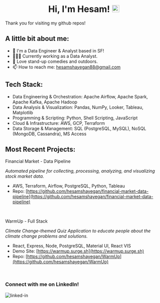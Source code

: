 <h1 align="center">Hi, I'm Hesam! <img src="https://media.giphy.com/media/hvRJCLFzcasrR4ia7z/giphy.gif" width="23px"></h1>

Thank you for visiting my github repos!

## A little bit about me:

- 🌉 I'm a Data Engineer & Analyst based in SF!
- 👩🏻‍💻 Currently working as a Data Analyst.
- 🌳 Love stand-up comedies and outdoors.
- 📫 How to reach me: hesamshayegan88@gmail.com


## Tech Stack:
- Data Engineering & Orchestration: Apache Airflow, Apache Spark, Apache Kafka, Apache Hadoop
- Data Analysis & Visualization: Pandas, NumPy, Looker, Tableau, Matplotlib
- Programming & Scripting: Python, Shell Scripting, JavaScript
- Cloud & Infrastructure: AWS, GCP, Terraform
- Data Storage & Management: SQL (PostgreSQL, MySQL), NoSQL (MongoDB, Cassandra), MS Access


## Most Recent Projects:
Financial Market - Data Pipeline

*Automated pipeline for collecting, processing, analyzing, and visualizing stock market data.*

- AWS, Terraform, Airflow, PostgreSQL, Python, Tableau
- Repo: [https://github.com/hesamshayegan/financial-market-data-pipeline](https://github.com/hesamshayegan/financial-market-data-pipeline)

<br>

WarmUp - Full Stack

*Climate Change-themed Quiz Application to educate people about the climate change problems and solutions.*

- React, Express, Node, PostgreSQL, Material UI, React VIS
- Demo Site: [https://warmup.surge.sh](https://warmup.surge.sh)
- Repo: [https://github.com/hesamshayegan/WarmUp](https://github.com/hesamshayegan/WarmUp)

<br>

### Connect with me on LinkedIn!

[<img align="left" alt="linked-in" src="https://img.shields.io/badge/linkedin-%230077B5.svg?&style=for-the-badge&logo=linkedin&logoColor=white" />](https://www.linkedin.com/in/hesam-shayegan/?locale=en_US)
